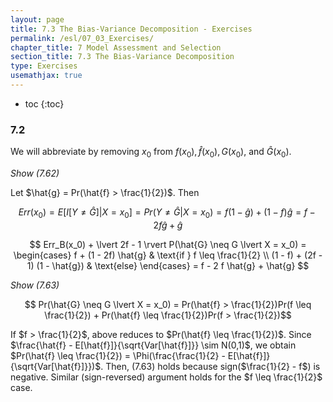 ```yaml
---
layout: page
title: 7.3 The Bias-Variance Decomposition - Exercises
permalink: /esl/07_03_Exercises/
chapter_title: 7 Model Assessment and Selection
section_title: 7.3 The Bias-Variance Decomposition
type: Exercises
usemathjax: true
---
```


* toc
{:toc}

### 7.2

We will abbreviate by removing $x_0$ from $f(x_0), \hat{f}(x_0), G(x_0)$, and $\hat{G}(x_0)$.

*Show (7.62)*

Let $\hat{g} = Pr(\hat{f} > \frac{1}{2})$. Then

$$Err(x_0) = E[I[Y \neq \hat{G}] \lvert X = x_0] = Pr(Y \neq \hat{G} \lvert X = x_0) = f (1 - \hat{g}) + (1-f) \hat{g} = f - 2 f \hat{g} + \hat{g}$$

$$
Err_B(x_0) + \lvert 2f - 1 \rvert P(\hat{G} \neq G \lvert X = x_0) =
\begin{cases}
f + (1 - 2f) \hat{g} & \text{if } f \leq \frac{1}{2} \\
(1 - f) + (2f - 1) (1 - \hat{g}) & \text{else}
\end{cases} 
= f - 2 f \hat{g} + \hat{g}
$$

*Show (7.63)*

$$ Pr(\hat{G} \neq G \lvert X = x_0) = Pr(\hat{f} > \frac{1}{2})Pr(f \leq \frac{1}{2}) + Pr(\hat{f} \leq \frac{1}{2})Pr(f > \frac{1}{2})$$

If $f > \frac{1}{2}$, above reduces to $Pr(\hat{f} \leq \frac{1}{2})$. Since $\frac{\hat{f} - E[\hat{f}]}{\sqrt{Var[\hat{f}]}} \sim N(0,1)$, we obtain $Pr(\hat{f} \leq \frac{1}{2}) = \Phi(\frac{\frac{1}{2} - E[\hat{f}]}{\sqrt{Var[\hat{f}]}})$. Then, (7.63) holds because sign($\frac{1}{2} - f$) is negative. Similar (sign-reversed) argument holds for the $f \leq \frac{1}{2}$ case.